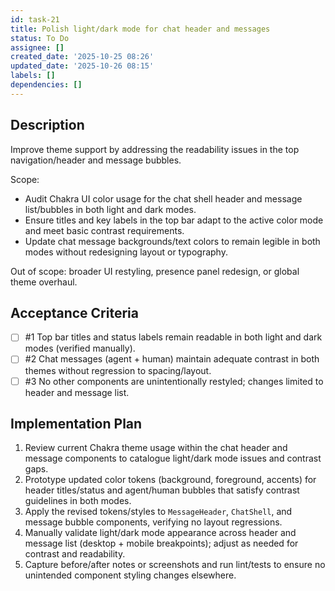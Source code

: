 ```yaml
---
id: task-21
title: Polish light/dark mode for chat header and messages
status: To Do
assignee: []
created_date: '2025-10-25 08:26'
updated_date: '2025-10-26 08:15'
labels: []
dependencies: []
---
```


## Description

<!-- SECTION:DESCRIPTION:BEGIN -->
Improve theme support by addressing the readability issues in the top navigation/header and message bubbles.

Scope:
- Audit Chakra UI color usage for the chat shell header and message list/bubbles in both light and dark modes.
- Ensure titles and key labels in the top bar adapt to the active color mode and meet basic contrast requirements.
- Update chat message backgrounds/text colors to remain legible in both modes without redesigning layout or typography.

Out of scope: broader UI restyling, presence panel redesign, or global theme overhaul.
<!-- SECTION:DESCRIPTION:END -->

## Acceptance Criteria
<!-- AC:BEGIN -->
- [ ] #1 Top bar titles and status labels remain readable in both light and dark modes (verified manually).
- [ ] #2 Chat messages (agent + human) maintain adequate contrast in both themes without regression to spacing/layout.
- [ ] #3 No other components are unintentionally restyled; changes limited to header and message list.
<!-- AC:END -->

## Implementation Plan

<!-- SECTION:PLAN:BEGIN -->
1. Review current Chakra theme usage within the chat header and message components to catalogue light/dark mode issues and contrast gaps.
2. Prototype updated color tokens (background, foreground, accents) for header titles/status and agent/human bubbles that satisfy contrast guidelines in both modes.
3. Apply the revised tokens/styles to `MessageHeader`, `ChatShell`, and message bubble components, verifying no layout regressions.
4. Manually validate light/dark mode appearance across header and message list (desktop + mobile breakpoints); adjust as needed for contrast and readability.
5. Capture before/after notes or screenshots and run lint/tests to ensure no unintended component styling changes elsewhere.
<!-- SECTION:PLAN:END -->
